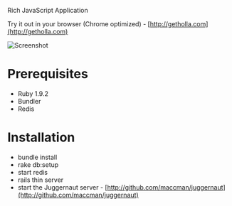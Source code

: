 Rich JavaScript Application

Try it out in your browser (Chrome optimized) - [http://getholla.com](http://getholla.com)

![Screenshot](http://cl.ly/2PNL/content)

# Prerequisites

* Ruby 1.9.2
* Bundler
* Redis

# Installation

* bundle install
* rake db:setup
* start redis
* rails thin server
* start the Juggernaut server - [http://github.com/maccman/juggernaut](http://github.com/maccman/juggernaut)